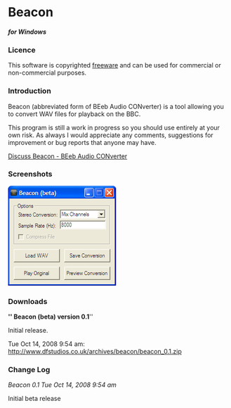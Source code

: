 # Beacon



***for Windows***



### Licence



This software is copyrighted [freeware](http://en.wikipedia.org/wiki/Freeware) and can be used for commercial or non-commercial purposes.



### Introduction



Beacon (abbreviated form of BEeb Audio CONverter) is a tool allowing you to convert WAV files for playback on the BBC.



This program is still a work in progress so you should use entirely at your own risk. As always I would appreciate any comments, suggestions for improvement or bug reports that anyone may have.



[Discuss Beacon - BEeb Audio CONverter](http://www.retrosoftware.co.uk/forum/viewforum.php?f=24)



### Screenshots



![](./images/beacon.png "beacon.png")



### Downloads



**'' Beacon (beta) version 0.1**''

Initial release.

Tue Oct 14, 2008 9:54 am: <http://www.dfstudios.co.uk/archives/beacon/beacon_0.1.zip>



### Change Log



*Beacon 0.1 Tue Oct 14, 2008 9:54 am*

Initial beta release

